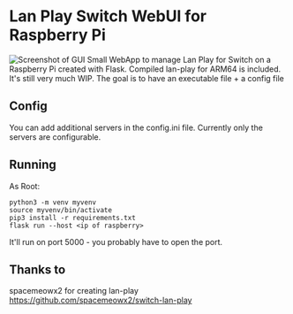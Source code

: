 # Lan Play Switch WebUI for Raspberry Pi
![Screenshot of GUI](https://github.com/arthurkoch/switch-lan-play-raspi/blob/main/screenshot.png)
Small WebApp to manage Lan Play for Switch  on a Raspberry Pi created with Flask.
Compiled lan-play for ARM64 is included.
It's still very much WIP.
The goal is to have an executable file + a config file


## Config

You can add additional servers in the config.ini file.
Currently only the servers are configurable. 


## Running
As Root:


    python3 -m venv myvenv
    source myvenv/bin/activate
    pip3 install -r requirements.txt
    flask run --host <ip of raspberry>
    

It'll run on port 5000 - you probably have to open the port.

## Thanks to
spacemeowx2 for creating lan-play
https://github.com/spacemeowx2/switch-lan-play

